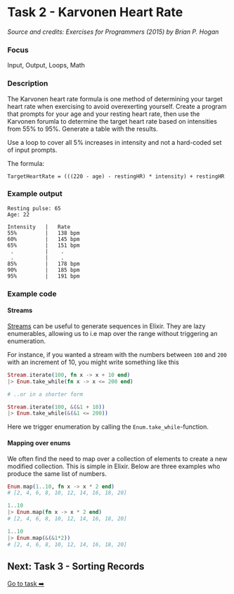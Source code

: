 # Task 2 - Karvonen Heart Rate

_Source and credits: Exercises for Programmers (2015) by Brian P. Hogan_

### Focus

Input, Output, Loops, Math

### Description

The Karvonen heart rate formula is one method of determining your target heart rate when exercising to avoid overexerting yourself.
Create a program that prompts for your age and your resting heart rate, then use the Karvonen forumla to determine the target heart rate based on intensities from 55% to 95%. Generate a table with the results.

Use a loop to cover all 5% increases in intensity and not a hard-coded set of input prompts.

The formula:

```
TargetHeartRate = (((220 - age) - restingHR) * intensity) + restingHR
```

### Example output

```
Resting pulse: 65
Age: 22

Intensity   |   Rate
55%         |   138 bpm
60%         |   145 bpm
65%         |   151 bpm
 .          |    .
 .          |    .
85%         |   178 bpm
90%         |   185 bpm
95%         |   191 bpm
```

### Example code
#### Streams
[Streams](https://hexdocs.pm/elixir/Stream.html) can be useful to generate sequences in Elixir. They are lazy enumerables, allowing us to i.e map over the range without triggering an enumeration. 

For instance, if you wanted a stream with the numbers between `100` and `200` with an increment of 10, you might write something like this

```elixir
Stream.iterate(100, fn x -> x + 10 end)
|> Enum.take_while(fn x -> x <= 200 end)

# ..or in a shorter form

Stream.iterate(100, &(&1 + 10))
|> Enum.take_while(&(&1 <= 200))
```
Here we trigger enumeration by calling the `Enum.take_while`-function.

#### Mapping over enums

We often find the need to map over a collection of elements to create a new modified collection. This is simple in Elixir. Below are three examples who produce the same list of numbers.

```elixir
Enum.map(1..10, fn x -> x * 2 end)
# [2, 4, 6, 8, 10, 12, 14, 16, 18, 20]

1..10
|> Enum.map(fn x -> x * 2 end)
# [2, 4, 6, 8, 10, 12, 14, 16, 18, 20]

1..10
|> Enum.map(&(&1*2))
# [2, 4, 6, 8, 10, 12, 14, 16, 18, 20]
```

## Next: Task 3 - Sorting Records

[Go to task :arrow_right:](./exercise_3.md)